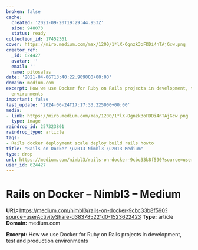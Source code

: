 ```yaml
---
broken: false
cache:
  created: '2021-09-20T19:29:44.953Z'
  size: 948073
  status: ready
collection_id: 17452361
cover: https://miro.medium.com/max/1200/1*lX-Ognzk3oFDDi4nTAjGcw.png
creator_ref:
  _id: 624427
  avatar: ''
  email: ''
  name: pitosalas
date: '2021-04-06T13:40:22.909000+00:00'
domain: medium.com
excerpt: How we use Docker for Ruby on Rails projects in development, test and production
  environments
important: false
last_update: '2024-06-24T17:17:33.225000+00:00'
media:
- link: https://miro.medium.com/max/1200/1*lX-Ognzk3oFDDi4nTAjGcw.png
  type: image
raindrop_id: 257323801
raindrop_type: article
tags:
- Rails docker deployment scale deploy build rails howto
title: "Rails on Docker \u2013 Nimbl3 \u2013 Medium"
type: drop
url: https://medium.com/nimbl3/rails-on-docker-9cbc33b8f590?source=userActivityShare-d383785221d0-1523622423
user_id: 624427
---
```


# Rails on Docker – Nimbl3 – Medium

**URL:** https://medium.com/nimbl3/rails-on-docker-9cbc33b8f590?source=userActivityShare-d383785221d0-1523622423
**Type:** article
**Domain:** medium.com

**Excerpt:** How we use Docker for Ruby on Rails projects in development, test and production environments
